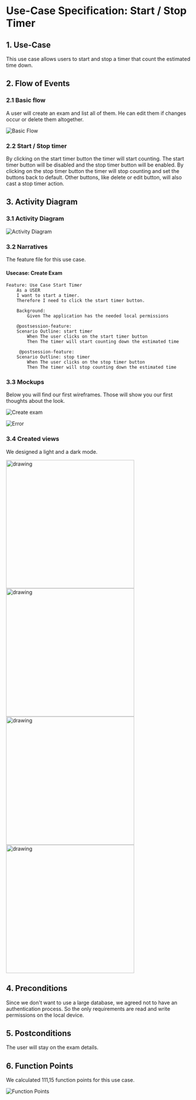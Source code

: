 # Use-Case Specification: Start / Stop Timer

## 1. Use-Case
This use case allows users to start and stop a timer that count the estimated time down.

## 2. Flow of Events
### 2.1 Basic flow
A user will create an exam and list all of them. He can edit them if changes occur or delete them altogether.

![Basic Flow](https://github.com/nEXam-App/nEXam-doc/blob/main/diagrams/basic%20flow.jpg)

### 2.2 Start / Stop timer
By clicking on the start timer button the timer will start counting. The start timer button will be disabled and the stop timer button will be enabled. By clicking on the stop timer button the timer will stop counting and set the buttons back to default. 
Other buttons, like delete or edit button, will also cast a stop timer action.

## 3. Activity Diagram
### 3.1 Activity Diagram
![Activity Diagram](https://github.com/nEXam-App/nEXam-doc/blob/bc15f070dcdfbce8f52901afdc50dbbf4994b986/diagrams/activity%20diagram/nEXam-activity%20diagram%20(start%20stop%20timer).jpg)

### 3.2 Narratives
The feature file for this use case.
#### Usecase: Create Exam
```Gherkin
Feature: Use Case Start Timer
    As a USER 
    I want to start a timer.
    Therefore I need to click the start timer button.

    Background:
        Given The application has the needed local permissions

    @postsession-feature:
    Scenario Outline: start timer
        When The user clicks on the start timer button
        Then The timer will start counting down the estimated time 

     @postsession-feature:
    Scenario Outline: stop timer
        When The user clicks on the stop timer button
        Then The timer will stop counting down the estimated time
```

### 3.3 Mockups

Below you will find our first wireframes. Those will show you our first thoughts about the look.

![Create exam](https://github.com/nEXam-App/nEXam-doc/blob/main/wireframes/create%20edit%20exam.PNG)

![Error](https://github.com/nEXam-App/nEXam-doc/blob/main/wireframes/error.PNG)

### 3.4 Created views

We designed a light and a dark mode.

<img src="https://github.com/nEXam-App/nEXam-doc/blob/main/wireframes/timerStarted_light.png" alt="drawing" width="350"/>
<img src="https://github.com/nEXam-App/nEXam-doc/blob/main/wireframes/timerStopped_light.png" alt="drawing" width="350"/>
<img src="https://github.com/nEXam-App/nEXam-doc/blob/main/wireframes/timerStarted_dark.png" alt="drawing" width="350"/>
<img src="https://github.com/nEXam-App/nEXam-doc/blob/main/wireframes/timerStarted_dark.png" alt="drawing" width="350"/>

## 4. Preconditions

Since we don't want to use a large database, we agreed not to have an authentication process. So the only requirements are read and write permissions on the local device.

## 5. Postconditions
The user will stay on the exam details.

## 6. Function Points
We calculated 111,15 function points for this use case.

![Function Points](https://github.com/nEXam-App/nEXam-doc/blob/bc15f070dcdfbce8f52901afdc50dbbf4994b986/diagrams/FP/FPCreateExam.PNG)